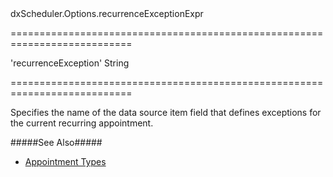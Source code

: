 <!--id-->dxScheduler.Options.recurrenceExceptionExpr<!--/id-->
===========================================================================
<!--default-->'recurrenceException'<!--/default-->
<!--type-->String<!--/type-->
===========================================================================

<!--shortDescription-->
Specifies the name of the data source item field that defines exceptions for the current recurring appointment.
<!--/shortDescription-->

<!--fullDescription-->
#####See Also#####
- [Appointment Types](/Documentation/Guide/Widgets/Scheduler/Appointments/Appointment_Types/#Recurring_Appointments)
<!--/fullDescription-->